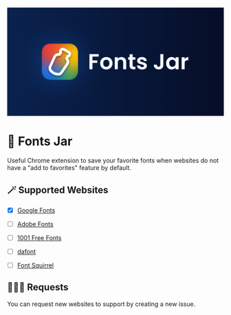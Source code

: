 ![](./banner.png)

# 🍯 Fonts Jar

Useful Chrome extension to save your favorite fonts when websites do not have a "add to favorites" feature by default.

## 🪄 Supported Websites

- [x] [Google Fonts](https://fonts.google.com/)
- [ ] [Adobe Fonts](https://fonts.adobe.com/fonts)

- [ ] [1001 Free Fonts](https://www.1001freefonts.com/)
- [ ] [dafont](https://www.dafont.com/)
- [ ] [Font Squirrel](https://www.fontsquirrel.com/)

## 🙋🏻‍♀️ Requests

You can request new websites to support by creating a new issue.
